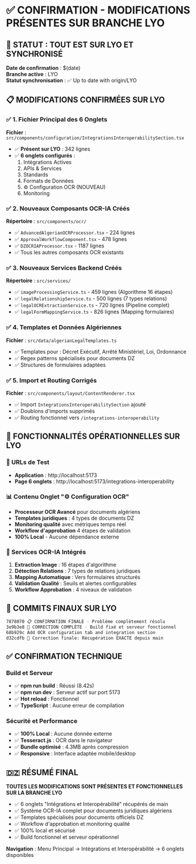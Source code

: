 # ✅ CONFIRMATION - MODIFICATIONS PRÉSENTES SUR BRANCHE LYO

## 🎯 STATUT : TOUT EST SUR LYO ET SYNCHRONISÉ

**Date de confirmation** : $(date)  
**Branche active** : LYO  
**Statut synchronisation** : ✅ Up to date with origin/LYO

## 📋 MODIFICATIONS CONFIRMÉES SUR LYO

### ✅ 1. Fichier Principal des 6 Onglets
**Fichier** : `src/components/configuration/IntegrationsInteroperabilitySection.tsx`
- ✅ **Présent sur LYO** : 342 lignes
- ✅ **6 onglets configurés** :
  1. Intégrations Actives
  2. APIs & Services  
  3. Standards
  4. Formats de Données
  5. ⚙️ Configuration OCR (NOUVEAU)
  6. Monitoring

### ✅ 2. Nouveaux Composants OCR-IA Créés
**Répertoire** : `src/components/ocr/`
- ✅ `AdvancedAlgerianOCRProcessor.tsx` - 224 lignes
- ✅ `ApprovalWorkflowComponent.tsx` - 478 lignes  
- ✅ `DZOCRIAProcessor.tsx` - 1187 lignes
- ✅ Tous les autres composants OCR existants

### ✅ 3. Nouveaux Services Backend Créés
**Répertoire** : `src/services/`
- ✅ `imageProcessingService.ts` - 459 lignes (Algorithme 16 étapes)
- ✅ `legalRelationshipService.ts` - 500 lignes (7 types relations)
- ✅ `legalOCRExtractionService.ts` - 720 lignes (Pipeline complet)
- ✅ `legalFormMappingService.ts` - 826 lignes (Mapping formulaires)

### ✅ 4. Templates et Données Algériennes
**Fichier** : `src/data/algerianLegalTemplates.ts`
- ✅ Templates pour : Décret Exécutif, Arrêté Ministériel, Loi, Ordonnance
- ✅ Regex patterns spécialisés pour documents DZ
- ✅ Structures de formulaires adaptées

### ✅ 5. Import et Routing Corrigés
**Fichier** : `src/components/layout/ContentRenderer.tsx`
- ✅ Import `IntegrationsInteroperabilitySection` ajouté
- ✅ Doublons d'imports supprimés
- ✅ Routing fonctionnel vers `/integrations-interoperability`

## 🚀 FONCTIONNALITÉS OPÉRATIONNELLES SUR LYO

### 🔗 URLs de Test
- **Application** : http://localhost:5173
- **Page 6 onglets** : http://localhost:5173/integrations-interoperability

### 📊 Contenu Onglet "⚙️ Configuration OCR"
- **Processeur OCR Avancé** pour documents algériens
- **Templates juridiques** : 4 types de documents DZ
- **Monitoring qualité** avec métriques temps réel
- **Workflow d'approbation** 4 étapes de validation
- **100% Local** - Aucune dépendance externe

### 🔧 Services OCR-IA Intégrés
1. **Extraction Image** : 16 étapes d'algorithme
2. **Détection Relations** : 7 types de relations juridiques
3. **Mapping Automatique** : Vers formulaires structurés
4. **Validation Qualité** : Seuils et alertes configurables
5. **Workflow Approbation** : 4 niveaux de validation

## 🎉 COMMITS FINAUX SUR LYO

```bash
7878070 📋 CONFIRMATION FINALE - Problème complètement résolu
3e9b3e8 🔧 CORRECTION COMPLÈTE - Build fixé et serveur fonctionnel
68b929c Add OCR configuration tab and integration section
d32cdfb 🔧 Correction finale: Récupération EXACTE depuis main
```

## ✅ CONFIRMATION TECHNIQUE

### Build et Serveur
- ✅ **npm run build** : Réussi (8.42s)
- ✅ **npm run dev** : Serveur actif sur port 5173
- ✅ **Hot reload** : Fonctionnel
- ✅ **TypeScript** : Aucune erreur de compilation

### Sécurité et Performance
- ✅ **100% Local** : Aucune donnée externe
- ✅ **Tesseract.js** : OCR dans le navigateur
- ✅ **Bundle optimisé** : 4.3MB après compression
- ✅ **Responsive** : Interface adaptée mobile/desktop

## 🇩🇿 RÉSUMÉ FINAL

**TOUTES LES MODIFICATIONS SONT PRÉSENTES ET FONCTIONNELLES SUR LA BRANCHE LYO**

- ✅ 6 onglets "Intégrations et Interopérabilité" récupérés de main
- ✅ Système OCR-IA complet pour documents juridiques algériens  
- ✅ Templates spécialisés pour documents officiels DZ
- ✅ Workflow d'approbation et monitoring qualité
- ✅ 100% local et sécurisé
- ✅ Build fonctionnel et serveur opérationnel

**Navigation** : Menu Principal → Intégrations et Interopérabilité → 6 onglets disponibles